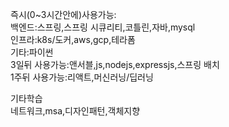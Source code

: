즉시(0~3시간안에)사용가능:  
	백엔드:스프링,스프링 시큐리티,코틀린,자바,mysql  
	인프라:k8s/도커,aws,gcp,테라폼  
	기타:파이썬  
3일뒤 사용가능:앤서블,js,nodejs,expressjs,스프링 배치  
1주뒤 사용가능:리액트,머신러닝/딥러닝  



기타학습  
네트워크,msa,디자인패턴,객체지향  

